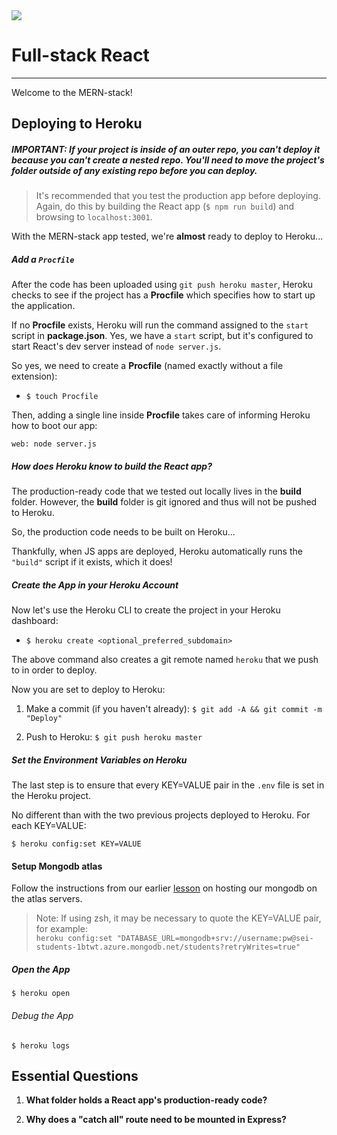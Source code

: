 <img src="https://i.imgur.com/fx2orT2.png">

# Full-stack React
---

Welcome to the MERN-stack!

## Deploying to Heroku

##### IMPORTANT: If your project is inside of an outer repo, you can't deploy it because you can't create a nested repo.  You'll need to move the project's folder outside of any existing repo before you can deploy.


> It's recommended that you test the production app before deploying.  Again, do this by building the React app (`$ npm run build`) and browsing to `localhost:3001`.

With the MERN-stack app tested, we're **almost** ready to deploy to Heroku...

##### Add a `Procfile`

After the code has been uploaded using `git push heroku master`, Heroku checks to see if the project has a **Procfile** which specifies how to start up the application.

If no **Procfile** exists, Heroku will run the command assigned to the `start` script in **package.json**. Yes, we have a `start` script, but it's configured to start React's dev server instead of `node server.js`.

So yes, we need to create a **Procfile** (named exactly without a file extension):

- `$ touch Procfile`

Then, adding a single line inside **Procfile** takes care of informing Heroku how to boot our app:

```
web: node server.js
```

##### How does Heroku know to build the React app?

The production-ready code that we tested out locally lives in the **build** folder. However, the **build** folder is git ignored and thus will not be pushed to Heroku.

So, the production code needs to be built on Heroku...

Thankfully, when JS apps are deployed, Heroku automatically runs the `"build"` script if it exists, which it does!

##### Create the App in your Heroku Account

Now let's use the Heroku CLI to create the project in your Heroku dashboard:

- `$ heroku create <optional_preferred_subdomain>`

The above command also creates a git remote named `heroku` that we push to in order to deploy.

Now you are set to deploy to Heroku:

1. Make a commit (if you haven't already): `$ git add -A && git commit -m "Deploy"`

2. Push to Heroku: `$ git push heroku master`

##### Set the Environment Variables on Heroku

The last step is to ensure that every KEY=VALUE pair in the `.env` file is set in the Heroku project.

No different than with the two previous projects deployed to Heroku. For each KEY=VALUE:

```
$ heroku config:set KEY=VALUE
```

#### Setup Mongodb atlas

Follow the instructions from our earlier [lesson](https://git.generalassemb.ly/SEI-CC/SEI-R-10-19/blob/master/work/w05/d5/atlas-hosted-mongodb.md) on hosting our mongodb on the atlas servers.

> Note: If using zsh, it may be necessary to quote the KEY=VALUE pair, for example:<br>
> `heroku config:set "DATABASE_URL=mongodb+srv://username:pw@sei-students-1btwt.azure.mongodb.net/students?retryWrites=true"`



##### Open the App

`$ heroku open`

###### Debug the App

`$ heroku logs`

## Essential Questions

1. **What folder holds a React app's production-ready code?**

2. **Why does a "catch all" route need to be mounted in Express?** 

